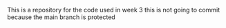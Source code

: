 This is a repository for the code used in week 3
this is not going to commit because the main branch is protected